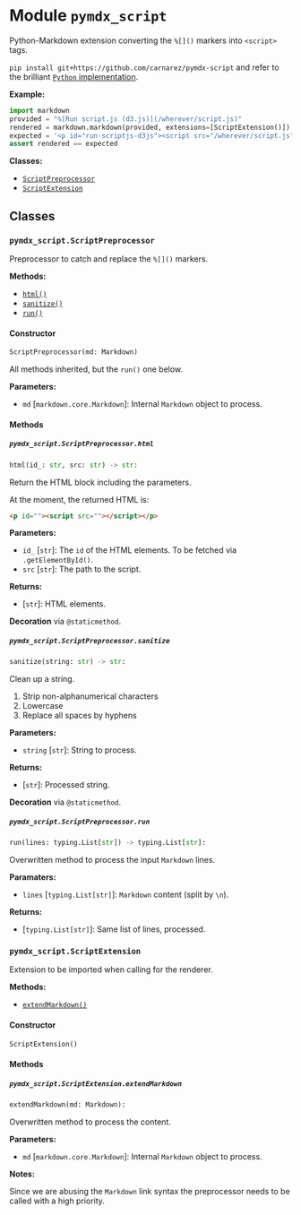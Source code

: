 # Module `pymdx_script`

Python-Markdown extension converting the `%[]()` markers into `<script>` tags.

`pip install git+https://github.com/carnarez/pymdx-script` and refer to the brilliant
[`Python` implementation](https://github.com/Python-Markdown/markdown).

**Example:**

```python
import markdown
provided = "%[Run script.js (d3.js)](/wherever/script.js)"
rendered = markdown.markdown(provided, extensions=[ScriptExtension()])
expected = '<p id="run-scriptjs-d3js"><script src="/wherever/script.js"></script></p>'
assert rendered == expected
```

**Classes:**

- [`ScriptPreprocessor`](#pymdx_scriptscriptpreprocessor)
- [`ScriptExtension`](#pymdx_scriptscriptextension)

## Classes

### `pymdx_script.ScriptPreprocessor`

Preprocessor to catch and replace the `%[]()` markers.

**Methods:**

- [`html()`](#pymdx_scriptscriptpreprocessorhtml)
- [`sanitize()`](#pymdx_scriptscriptpreprocessorsanitize)
- [`run()`](#pymdx_scriptscriptpreprocessorrun)

#### Constructor

```python
ScriptPreprocessor(md: Markdown)
```

All methods inherited, but the `run()` one below.

**Parameters:**

- `md` \[`markdown.core.Markdown`\]: Internal `Markdown` object to process.

#### Methods

##### `pymdx_script.ScriptPreprocessor.html`

```python
html(id_: str, src: str) -> str:
```

Return the HTML block including the parameters.

At the moment, the returned HTML is:

```html
<p id=""><script src=""></script></p>
```

**Parameters:**

- `id_` \[`str`\]: The `id` of the HTML elements. To be fetched via `.getElementById()`.
- `src` \[`str`\]: The path to the script.

**Returns:**

- \[`str`\]: HTML elements.

**Decoration** via `@staticmethod`.

##### `pymdx_script.ScriptPreprocessor.sanitize`

```python
sanitize(string: str) -> str:
```

Clean up a string.

1. Strip non-alphanumerical characters
1. Lowercase
1. Replace all spaces by hyphens

**Parameters:**

- `string` \[`str`\]: String to process.

**Returns:**

- \[`str`\]: Processed string.

**Decoration** via `@staticmethod`.

##### `pymdx_script.ScriptPreprocessor.run`

```python
run(lines: typing.List[str]) -> typing.List[str]:
```

Overwritten method to process the input `Markdown` lines.

**Paramaters:**

- `lines` \[`typing.List[str]`\]: `Markdown` content (split by `\n`).

**Returns:**

- \[`typing.List[str]`\]: Same list of lines, processed.

### `pymdx_script.ScriptExtension`

Extension to be imported when calling for the renderer.

**Methods:**

- [`extendMarkdown()`](#pymdx_scriptscriptextensionextendmarkdown)

#### Constructor

```python
ScriptExtension()
```

#### Methods

##### `pymdx_script.ScriptExtension.extendMarkdown`

```python
extendMarkdown(md: Markdown):
```

Overwritten method to process the content.

**Parameters:**

- `md` \[`markdown.core.Markdown`\]: Internal `Markdown` object to process.

**Notes:**

Since we are abusing the `Markdown` link syntax the preprocessor needs to be called with
a high priority.
